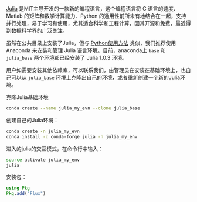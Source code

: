 [Julia][1] 是MIT主导开发的一款新的编程语言，这个编程语言将 C 语言的速度、Matlab 的矩阵和数学计算能力、Python 的通用性前所未有地结合在一起，支持并行处理，易于学习和使用，尤其适合科学和工程计算，因其开源和免费，最近得到数据科学界的广泛关注。

虽然在公共目录上安装了Julia，但与 [Python使用方法](python.md) 类似，我们推荐使用 Anaconda 来安装和管理 Julia 语言环境。目前，anaconda上 `base` 和 `julia_base` 两个环境都已经安装了 Julia 1.0.3 环境。

用户如需要安装其他依赖库，可以联系我们，由管理员在安装在基础环境上，也自己可以从 `julia_base` 环境上克隆出自己的环境，或者重新创建一个新的Julia环境。

克隆Julia基础环境

```bash
conda create --name julia_my_evn --clone julia_base
```

创建自己的Julia环境：

```bash
conda create -n julia_my_evn
conda install -c conda-forge julia -n julia_my_env
```

进入的julia的交互模式，在命令行中输入：

```bash
source activate julia_my_env
julia
```

安装包：

```julia
using Pkg
Pkg.add("Flux")
```

[1]: https://julialang.org/
